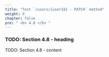 ```yaml
---
title: "Test `/users/{userId} - PATCH` method"
weight: 8
chapter: false
pre: " <b> 4.8 </b> "
---
```


### TODO: Section 4.8 - heading

TODO: Section 4.8 - content
